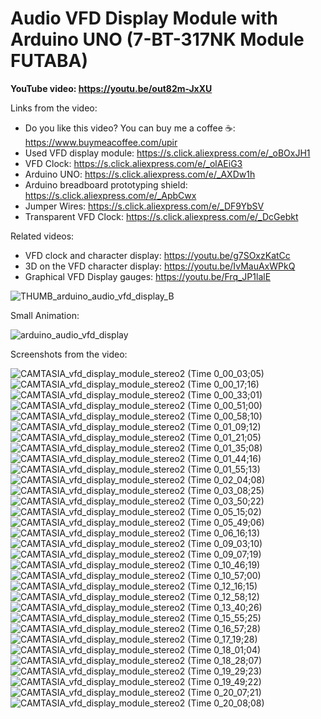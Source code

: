 # Audio VFD Display Module with Arduino UNO (7-BT-317NK Module FUTABA)


**YouTube video: https://youtu.be/out82m-JxXU**

Links from the video:
- Do you like this video? You can buy me a coffee ☕: https://www.buymeacoffee.com/upir
- Used VFD display module: https://s.click.aliexpress.com/e/_oBOxJH1
- VFD Clock: https://s.click.aliexpress.com/e/_olAEiG3
- Arduino UNO: https://s.click.aliexpress.com/e/_AXDw1h
- Arduino breadboard prototyping shield: https://s.click.aliexpress.com/e/_ApbCwx
- Jumper Wires: https://s.click.aliexpress.com/e/_DF9YbSV
- Transparent VFD Clock: https://s.click.aliexpress.com/e/_DcGebkt


Related videos:
- VFD clock and character display: https://youtu.be/g7SOxzKatCc
- 3D on the VFD character display: https://youtu.be/IvMauAxWPkQ
- Graphical VFD Display gauges: https://youtu.be/Frq_JP1lalE



![THUMB_arduino_audio_vfd_display_B](https://github.com/user-attachments/assets/81e88156-565c-4d47-b863-92094268c33b)


Small Animation:

![arduino_audio_vfd_display](https://github.com/user-attachments/assets/8e78507d-9a50-447e-b10f-028e8d7c7591)


Screenshots from the video:

![CAMTASIA_vfd_display_module_stereo2 (Time 0_00_03;05)](https://github.com/user-attachments/assets/80a0c08c-cef4-430e-9404-c0660b7c1960)
![CAMTASIA_vfd_display_module_stereo2 (Time 0_00_17;16)](https://github.com/user-attachments/assets/c753c439-0155-4adb-94c3-5359f1d2b6be)
![CAMTASIA_vfd_display_module_stereo2 (Time 0_00_33;01)](https://github.com/user-attachments/assets/28f13e21-e337-434e-942c-ac9f54c0ffce)
![CAMTASIA_vfd_display_module_stereo2 (Time 0_00_51;00)](https://github.com/user-attachments/assets/99feaf73-de8e-429b-ab2e-6fda507d30c9)
![CAMTASIA_vfd_display_module_stereo2 (Time 0_00_58;10)](https://github.com/user-attachments/assets/9b4c97f0-0415-4a7f-bdd3-6046e5ca150e)
![CAMTASIA_vfd_display_module_stereo2 (Time 0_01_09;12)](https://github.com/user-attachments/assets/34c06587-5a9c-4e8c-8351-491683fb00e5)
![CAMTASIA_vfd_display_module_stereo2 (Time 0_01_21;05)](https://github.com/user-attachments/assets/232b8069-0447-4c9c-81b3-a7370fa6526f)
![CAMTASIA_vfd_display_module_stereo2 (Time 0_01_35;08)](https://github.com/user-attachments/assets/957aad16-a5b9-4d60-9f17-f85c513fafb7)
![CAMTASIA_vfd_display_module_stereo2 (Time 0_01_44;16)](https://github.com/user-attachments/assets/b66f5761-4849-45bb-bd21-1d8642de8a6e)
![CAMTASIA_vfd_display_module_stereo2 (Time 0_01_55;13)](https://github.com/user-attachments/assets/4260c5cc-8611-4c26-9a6d-59caa1c89fe4)
![CAMTASIA_vfd_display_module_stereo2 (Time 0_02_04;08)](https://github.com/user-attachments/assets/cbfd601b-3b5f-40b4-a62c-65abc4f25ab1)
![CAMTASIA_vfd_display_module_stereo2 (Time 0_03_08;25)](https://github.com/user-attachments/assets/5122073b-8241-4678-aa8d-04d1ac17e96c)
![CAMTASIA_vfd_display_module_stereo2 (Time 0_03_50;22)](https://github.com/user-attachments/assets/226226ca-7066-4576-8643-70f6727bdfef)
![CAMTASIA_vfd_display_module_stereo2 (Time 0_05_15;02)](https://github.com/user-attachments/assets/24140cc6-596d-4988-b201-a4fe201d5173)
![CAMTASIA_vfd_display_module_stereo2 (Time 0_05_49;06)](https://github.com/user-attachments/assets/58df215f-e8d5-4ed4-922b-1d372d80a156)
![CAMTASIA_vfd_display_module_stereo2 (Time 0_06_16;13)](https://github.com/user-attachments/assets/bcff68ce-6310-42ef-967c-5375c4be26f7)
![CAMTASIA_vfd_display_module_stereo2 (Time 0_09_03;10)](https://github.com/user-attachments/assets/6fb83b78-5099-4eb7-acaa-07f895bea1af)
![CAMTASIA_vfd_display_module_stereo2 (Time 0_09_07;19)](https://github.com/user-attachments/assets/99dbc0a6-6469-4b51-96ad-fbcdf519ea7b)
![CAMTASIA_vfd_display_module_stereo2 (Time 0_10_46;19)](https://github.com/user-attachments/assets/cd0e9995-326c-455a-af05-e3918fcfeccf)
![CAMTASIA_vfd_display_module_stereo2 (Time 0_10_57;00)](https://github.com/user-attachments/assets/4302a003-4a2d-4fd3-a0a6-1130a4e93e5f)
![CAMTASIA_vfd_display_module_stereo2 (Time 0_12_16;15)](https://github.com/user-attachments/assets/b686710b-adc6-4b0e-aa0b-73cfc334d455)
![CAMTASIA_vfd_display_module_stereo2 (Time 0_12_58;12)](https://github.com/user-attachments/assets/621eca20-48f8-4528-b9ff-bddf0ea58750)
![CAMTASIA_vfd_display_module_stereo2 (Time 0_13_40;26)](https://github.com/user-attachments/assets/39b8fdd2-9af5-423d-ba93-03a4d4f03ec0)
![CAMTASIA_vfd_display_module_stereo2 (Time 0_15_55;25)](https://github.com/user-attachments/assets/f8f775be-6a5f-4ee4-83bf-b29c7ac5a598)
![CAMTASIA_vfd_display_module_stereo2 (Time 0_16_57;28)](https://github.com/user-attachments/assets/783ac783-ac1e-4fcd-81cd-2c0565d20b46)
![CAMTASIA_vfd_display_module_stereo2 (Time 0_17_19;28)](https://github.com/user-attachments/assets/2bf0bc3f-b7e0-46e4-9915-0790731ac30e)
![CAMTASIA_vfd_display_module_stereo2 (Time 0_18_01;04)](https://github.com/user-attachments/assets/98838126-278c-4908-b067-8e36b3a81dca)
![CAMTASIA_vfd_display_module_stereo2 (Time 0_18_28;07)](https://github.com/user-attachments/assets/04cd5b8f-f0ed-4d79-8f59-e42931321d1b)
![CAMTASIA_vfd_display_module_stereo2 (Time 0_19_29;23)](https://github.com/user-attachments/assets/dc0a773f-029b-4e48-b574-f697563cd644)
![CAMTASIA_vfd_display_module_stereo2 (Time 0_19_49;22)](https://github.com/user-attachments/assets/dad1db45-206f-4e8d-9be7-b1737d132058)
![CAMTASIA_vfd_display_module_stereo2 (Time 0_20_07;21)](https://github.com/user-attachments/assets/483d2c86-5d6b-432e-8806-f7a668e3233d)
![CAMTASIA_vfd_display_module_stereo2 (Time 0_20_08;08)](https://github.com/user-attachments/assets/0b82e921-e571-4d56-9801-7b709f32c319)



